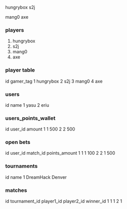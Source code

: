 hungrybox
s2j

mang0
axe

### players
1. hungrybox
2. s2j
3. mang0
4. axe

### player table
id  gamer_tag
1   hungrybox
2   s2j
3   mang0
4   axe

### users
id  name
1   yasu
2   eriu

### users_points_wallet
id  user_id  amount
1   1         500
2   2         500

### open bets
id  user_id  match_id  points_amount
1   1        1         100
2   2        1         500

### tournaments
id  name
1   DreamHack Denver

### matches
id tournament_id player1_id player2_id winner_id
1  1             1          2          1
